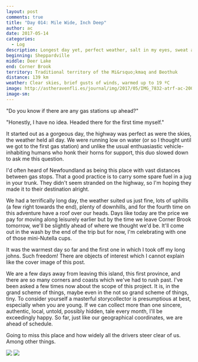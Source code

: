 ```yaml
---
layout: post
comments: true
title: "Day 014: Mile Wide, Inch Deep"
author: ac
date: 2017-05-14
categories:
  - Log
description: Longest day yet, perfect weather, salt in my eyes, sweat and maybe tears.
beginning: Sheppardville
middle: Deer Lake
end: Corner Brook
territory: Traditional territory of the Mi&rsquo;kmaq and Beothuk
distance: 139 km
weather: Clear skies, brief gusts of winds, warmed up to 19 ºC
image: http://astheravenfli.es/journal/img/2017/05/IMG_7832-atrf-ac-2000-web.jpg
image-sm:
---
```


"Do you know if there are any gas stations up ahead?"

"Honestly, I have no idea. Headed there for the first time myself."

It started out as a gorgeous day, the highway was perfect as were the skies, the weather held all day. We were running low on water (or so I thought until we got to the first gas station) and unlike the usual enthuasiastic vehicle-inhabiting humans who honk their horns for support, this duo slowed down to ask me this question. 

I'd often heard of Newfoundland as being this place with vast distances between gas stops. That a good practice is to carry some spare fuel in a jug in your trunk. They didn't seem stranded on the highway, so I'm hoping they made it to their destination alright. 

We had a terrifically long day, the weather suited us just fine, lots of uphills (a few right towards the end), plenty of downhills, and for the fourth time on this adventure have a roof over our heads. Days like today are the price we pay for moving along leisurely earlier but by the time we leave Corner Brook tomorrow, we'll be slightly ahead of where we thought we'd be. It'll come out in the wash by the end of the trip but for now, I'm celebrating with one of those mini-Nutella cups.  

It was the warmest day so far and the first one in which I took off my long johns. Such freedom! There are objects of interest which I cannot explain like the cover image of this post. 

We are a few days away from leaving this island, this first province, and there are so many corners and coasts which we've had to rush past. I've been asked a few times now about the scope of this project. It is, in the grand scheme of things, maybe even in the not so grand scheme of things, tiny. To consider yourself a masterful storycollector is presumptious at best, especially when you are young. If we can collect more than one sincere, authentic, local, untold, possibly hidden, tale every month, I'll be exceedingly happy. So far, just like our geographical coordinates, we are ahead of schedule. 

Going to miss this place and how widely all the drivers steer clear of us. Among other things.

<img src="http://astheravenfli.es/journal/img/2017/05/IMG_1530-atrf-jcr-2000-web.jpg">

<img src="http://astheravenfli.es/journal/img/2017/05/IMG_7842-atrf-ac-2000-web.jpg">